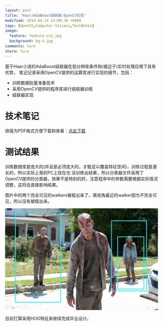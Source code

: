 ```yaml
---
layout: post
title: "Haar/AdaBoost级联器:OpenCV实现"
modified: 2014-04-14 13:08:38 +0800
tags: [OpenCV,Computer Visions,TechNotes]
image:
  feature: feature-cv2.jpg
  background: bg-4.jpg
comments: ture
share: ture
---
```

基于Haar小波的AdaBoost级联器在低分辨率条件和(接近于)实时处理应用下具有优势，
笔记记录采用OpenCV提供的运算库进行实现的细节，包括：

* 训练数据批量准备技术
* 采用OpenCV提供的程序库进行级联器训练
* 级联器实现

# 技术笔记
排版为PDF格式方便下载和查看：[点此下载](/assets/pdf/HaarTechNotes.pdf)

# 测试结果
训练数据库是庞大的(并且是必须庞大的，才能足以覆盖特征空间)，训练过程是漫长的，所以实际上我的PC上现在也
没训练出结果，所以分类器文件采用了OpenCV提供的分类器，效果不是特别的好。注意程序中的参数需要根据实际情况
调整，这将会直接影响结果。

图片中的两个完全可见的walkers被框出来了，离视角最近的walker因为不完全可见，所以没有被框出来。

![Haar Output](/images/HaarCascader/haaroutput.jpg)

目前打算采用HOG特征来继续完成毕业设计。
